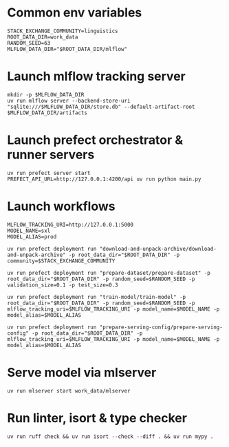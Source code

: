 # Common env variables
```shell
STACK_EXCHANGE_COMMUNITY=linguistics
ROOT_DATA_DIR=work_data
RANDOM_SEED=63
MLFLOW_DATA_DIR="$ROOT_DATA_DIR/mlflow"
```

# Launch mlflow tracking server
```shell
mkdir -p $MLFLOW_DATA_DIR
uv run mlflow server --backend-store-uri "sqlite:///$MLFLOW_DATA_DIR/store.db" --default-artifact-root $MLFLOW_DATA_DIR/artifacts
```

# Launch prefect orchestrator & runner servers
```shell
uv run prefect server start
PREFECT_API_URL=http://127.0.0.1:4200/api uv run python main.py
```

# Launch workflows
```shell
MLFLOW_TRACKING_URI=http://127.0.0.1:5000
MODEL_NAME=sxl
MODEL_ALIAS=prod

uv run prefect deployment run "download-and-unpack-archive/download-and-unpack-archive" -p root_data_dir="$ROOT_DATA_DIR" -p community=$STACK_EXCHANGE_COMMUNITY

uv run prefect deployment run "prepare-dataset/prepare-dataset" -p root_data_dir="$ROOT_DATA_DIR" -p random_seed=$RANDOM_SEED -p validation_size=0.1 -p test_size=0.3

uv run prefect deployment run "train-model/train-model" -p root_data_dir="$ROOT_DATA_DIR" -p random_seed=$RANDOM_SEED -p mlflow_tracking_uri=$MLFLOW_TRACKING_URI -p model_name=$MODEL_NAME -p model_alias=$MODEL_ALIAS

uv run prefect deployment run "prepare-serving-config/prepare-serving-config" -p root_data_dir="$ROOT_DATA_DIR" -p mlflow_tracking_uri=$MLFLOW_TRACKING_URI -p model_name=$MODEL_NAME -p model_alias=$MODEL_ALIAS
```

# Serve model via mlserver

```shell
uv run mlserver start work_data/mlserver
```

# Run linter, isort & type checker

```shell
uv run ruff check && uv run isort --check --diff . && uv run mypy .
```
